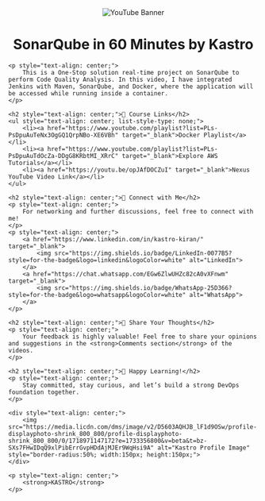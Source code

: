 <!DOCTYPE html>
<html lang="en">
<head>
    <meta charset="UTF-8">
    <meta name="viewport" content="width=device-width, initial-scale=1.0">
    <title>SonarQube in 60 Minutes by Kastro</title>
</head>
<body>
    <div style="text-align: center;">
        <img src="https://i.ytimg.com/vi/Uq0vIVRbBTI/hqdefault.jpg?sqp=-oaymwEXCNACELwBSFryq4qpAwkIARUAAIhCGAE=&rs=AOn4CLAou30td47SUOjlC7BAveUyK-di5Q" alt="YouTube Banner" style="max-width:100%; height:auto;">
    </div>
    <h1 style="text-align: center;">SonarQube in 60 Minutes by Kastro</h1>

    <p style="text-align: center;">
        This is a One-Stop solution real-time project on SonarQube to perform Code Quality Analysis. In this video, I have integrated Jenkins with Maven, SonarQube, and Docker, where the application will be accessed while running inside a container.
    </p>

    <h2 style="text-align: center;">🎥 Course Links</h2>
    <ul style="text-align: center; list-style-type: none;">
        <li><a href="https://www.youtube.com/playlist?list=PLs-PsDpuAuTeNx3OgGQ1QrpNBo-XE6VBh" target="_blank">Docker Playlist</a></li>
        <li><a href="https://www.youtube.com/playlist?list=PLs-PsDpuAuTdOcZa-DDgG8KRbtMI_XRrC" target="_blank">Explore AWS Tutorials</a></li>
        <li><a href="https://youtu.be/opJAfDOCZuI" target="_blank">Nexus YouTube Video Link</a></li>
    </ul>

    <h2 style="text-align: center;">🤝 Connect with Me</h2>
    <p style="text-align: center;">
        For networking and further discussions, feel free to connect with me!
    </p>
    <p style="text-align: center;">
        <a href="https://www.linkedin.com/in/kastro-kiran/" target="_blank">
            <img src="https://img.shields.io/badge/LinkedIn-0077B5?style=for-the-badge&logo=linkedin&logoColor=white" alt="LinkedIn">
        </a>
        <a href="https://chat.whatsapp.com/EGw6ZlwUHZc82cA0vXFnwm" target="_blank">
            <img src="https://img.shields.io/badge/WhatsApp-25D366?style=for-the-badge&logo=whatsapp&logoColor=white" alt="WhatsApp">
        </a>
    </p>

    <h2 style="text-align: center;">💬 Share Your Thoughts</h2>
    <p style="text-align: center;">
        Your feedback is highly valuable! Feel free to share your opinions and suggestions in the <strong>Comments section</strong> of the videos.
    </p>

    <h2 style="text-align: center;">🎉 Happy Learning!</h2>
    <p style="text-align: center;">
        Stay committed, stay curious, and let’s build a strong DevOps foundation together.
    </p>

    <div style="text-align: center;">
        <img src="https://media.licdn.com/dms/image/v2/D5603AQHJB_lF1d9OSw/profile-displayphoto-shrink_800_800/profile-displayphoto-shrink_800_800/0/1718971147172?e=1733356800&v=beta&t=bz-SXs7FHwIDqQ9xlPibErrGvpHDdAjMJEr9WqHsi9A" alt="Kastro Profile Image" style="border-radius:50%; width:150px; height:150px;">
    </div>

    <p style="text-align: center;">
        <strong>KASTRO</strong>
    </p>
</body>
</html>
